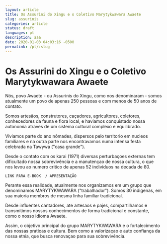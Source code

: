 ```yaml
---
layout: article
title: Os Assurini do Xingu e o Coletivo Marytykwawara Awaete
slug: assurinis
categories: article
status: draft
languages: pt
description: aaa
date: 2020-01-03 04:03:16 -0500
permalink: /pt/:slug
---
```

# Os Assurini do Xingu e o Coletivo Marytykwawara Awaete

Nós, povo Awaete - ou Assurinis do Xingu, como nos denominaram - somos atualmente um povo de apenas 250 pessoas e com menos de 50 anos de contato.

Somos artesãos, construtores, caçadores, agricultores, coletores, conhecedores da fauna e flora local, e haviamos conquistado nossa autonomia atraves de um sistema cultural complexo e equilibrado.

Viviamos parte do ano nômades, dispersos pelo territorio em nucleos familiares e na outra parte nos encontravamos numa intensa festa celebrada na Tawywa ("casa grande").

Desde o contato com os karai (1971) diversas perturbaçoes externas tem dificultado nossa sobrevivência e a manutençao de nossa cultura, o que nos levou ao numero critico de apenas 52 individuos na decada de 80.

`LINK PARA E-BOOK  / APRESENTAÇÃO`

Perante essa realidade, atualmente nos organizamos em um grupo que denominamos MARYTYKWAWARA ("trabalhador"). Somos 30 indigenas, em sua maioria membros de mesma linha familiar tradicional.

Desde influentes cantadores, ate artesaos e pajes, compartilhamos e transmitimos nossos conhecimentos de forma tradicional e constante, como o nosso idioma Awaete.

Assim, o objetivo principal do grupo MARYTYKWAWARA e o fortalecimento das nossas praticas e cultura. Bem como a valorizaçao e auto confiança da nossa etnia, que busca renovaçao para sua sobrevivência.